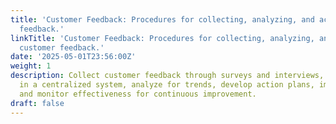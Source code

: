 ```yaml
---
title: 'Customer Feedback: Procedures for collecting, analyzing, and acting on customer
  feedback.'
linkTitle: 'Customer Feedback: Procedures for collecting, analyzing, and acting on
  customer feedback.'
date: '2025-05-01T23:56:00Z'
weight: 1
description: Collect customer feedback through surveys and interviews, organize it
  in a centralized system, analyze for trends, develop action plans, implement solutions,
  and monitor effectiveness for continuous improvement.
draft: false
---
```



<!-- Unsupported block type: table_of_contents -->

<!-- Unsupported block type: unsupported -->

